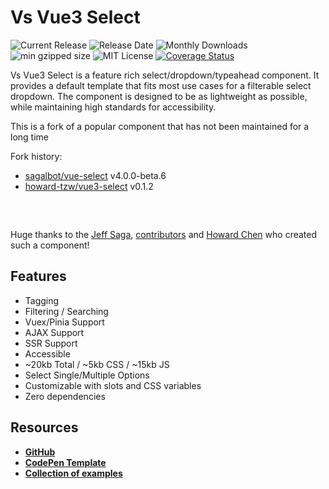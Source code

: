 # Vs Vue3 Select

![Current Release](https://img.shields.io/github/release/voral/vs-vue3-select.svg)
![Release Date](https://img.shields.io/github/release-date/voral/vs-vue3-select)
![Monthly Downloads](https://img.shields.io/npm/dm/vs-vue3-select.svg)
![min gzipped size](https://img.shields.io/bundlejs/size/vs-vue3-select)
![MIT License](https://img.shields.io/github/license/voral/vs-vue3-select.svg)
[![Coverage Status](https://coveralls.io/repos/github/Voral/vs-vue3-select/badge.svg?branch=main)](https://coveralls.io/github/Voral/vs-vue3-select?branch=main)

Vs Vue3 Select is a feature rich select/dropdown/typeahead component. It provides a
default template that fits most use cases for a filterable select dropdown. The
component is designed to be as lightweight as possible, while maintaining high
standards for accessibility.

This is a fork of a popular component that has not been maintained for a long time

Fork history:

- [sagalbot/vue-select](https://github.com/sagalbot/vue-select) v4.0.0-beta.6
- [howard-tzw/vue3-select](https://github.com/howard-tzw/vue3-select) v0.1.2

<div style="max-width:25rem; margin: 0 auto; padding: 1rem 0;">
  <country-select />  
</div>

Huge thanks to the [Jeff Saga](https://github.com/sagalbot),
[contributors](https://github.com/sagalbot/vue-select/graphs/contributors)
and [Howard Chen](https://github.com/howard-tzw/vue3-select)
who created such a component!

## Features

- Tagging
- Filtering / Searching
- Vuex/Pinia Support
- AJAX Support
- SSR Support
- Accessible
- ~20kb Total / ~5kb CSS / ~15kb JS
- Select Single/Multiple Options
- Customizable with slots and CSS variables
- Zero dependencies

## Resources

- **[GitHub](https://github.com/voral/vs-vue3-select)**
- **[CodePen Template](https://codepen.io/vasoft/pen/JjxVrVM)**
- **[Collection of examples](https://codepen.io/collection/aMPBbR)**

